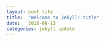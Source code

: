 ```yaml
---
layout: post tite
title:  "Welcome to Jekyll! title"
date:   2018-06-13
categories: jekyll update
---
```

